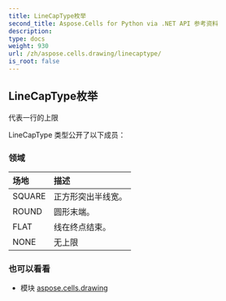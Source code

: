 ```yaml
---
title: LineCapType枚举
second_title: Aspose.Cells for Python via .NET API 参考资料
description:
type: docs
weight: 930
url: /zh/aspose.cells.drawing/linecaptype/
is_root: false
---
```

## LineCapType枚举
代表一行的上限



LineCapType 类型公开了以下成员：

### 领域
|场地|描述|
| :- | :- |
| SQUARE |正方形突出半线宽。|
| ROUND |圆形末端。|
| FLAT |线在终点结束。|
| NONE |无上限|



### 也可以看看
* 模块 [aspose.cells.drawing](..)
